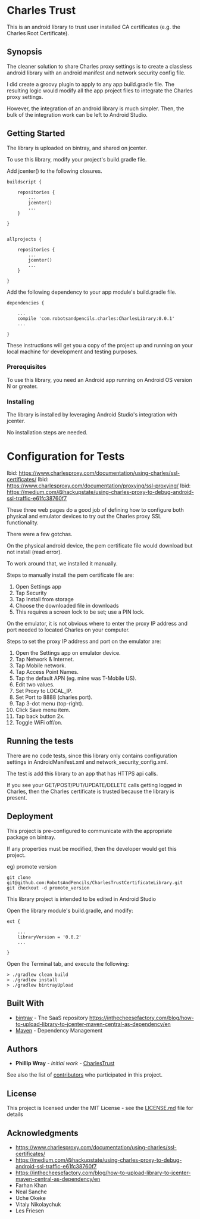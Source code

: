 # Charles Trust

This is an android library to trust user installed CA certificates (e.g. the Charles Root Certificate).

## Synopsis
The cleaner solution to share Charles proxy settings is to create a classless android library with an android manifest and network security config file.

I did create a groovy plugin to apply to any app build.gradle file.  The resulting logic would modify all the app project files to integrate the Charles proxy settings.

However, the integration of an android library is much simpler.  Then, the bulk of the integration work can be left to Android Studio.

## Getting Started

The library is uploaded on bintray, and shared on jcenter.

To use this library, modify your project's build.gradle file.

Add jcenter() to the following closures.

```
buildscript {
    
    repositories {
        ...
        jcenter()
        ...
    }

}


allprojects {

    repositories {
        ...
        jcenter()
        ...
    }

}
```

Add the following dependency to your app module's build.gradle file.

```
dependencies {

    ...
    compile 'com.robotsandpencils.charles:CharlesLibrary:0.0.1'
    ...

}
```

These instructions will get you a copy of the project up and running on your local machine for development and testing purposes.

### Prerequisites

To use this library, you need an Android app running on Android OS version N or greater.

### Installing

The library is installed by leveraging Android Studio's integration with jcenter.

No installation steps are needed.

# Configuration for Tests

Ibid: https://www.charlesproxy.com/documentation/using-charles/ssl-certificates/
Ibid: https://www.charlesproxy.com/documentation/proxying/ssl-proxying/
Ibid: https://medium.com/@hackupstate/using-charles-proxy-to-debug-android-ssl-traffic-e61fc38760f7

These three web pages do a good job of defining how to configure both physical and emulator devices to try out the Charles proxy SSL functionality.

There were a few gotchas.

On the physical android device, the pem certificate file would download but not install (read error).

To work around that, we installed it manually.

Steps to manually install the pem certificate file are:
1) Open Settings app
2) Tap Security
3) Tap Install from storage
4) Choose the downloaded file in downloads
5) This requires a screen lock to be set; use a PIN lock.

On the emulator, it is not obvious where to enter the proxy IP address and port needed to located Charles on your computer.

Steps to set the proxy IP address and port on the emulator are:
1) Open the Settings app on emulator device.
2) Tap Network & Internet.
3) Tap Mobile network.
4) Tap Access Point Names.
5) Tap the default APN (eg. mine was T-Mobile US).
6) Edit two values.
7) Set Proxy to LOCAL_IP.
8) Set Port to 8888 (charles port).
9) Tap 3-dot menu (top-right).
10) Click Save menu item.
11) Tap back button 2x.
12) Toggle WiFi off/on.

## Running the tests

There are no code tests, since this library only contains configuration settings in AndroidManifest.xml and network_security_config.xml.

The test is add this library to an app that has HTTPS api calls.

If you see your GET/POST/PUT/UPDATE/DELETE calls getting logged in Charles, then the Charles certificate is trusted because the library is present.

## Deployment

This project is pre-configured to communicate with the appropriate package on bintray.

If any properties must be modified, then the developer would get this project.

eg) promote version
```
git clone git@github.com:RobotsAndPencils/CharlesTrustCertificateLibrary.git
git checkout -d promote_version
```

This library project is intended to be edited in Android Studio

Open the library module's build.gradle, and modify:

```
ext {

    ...
    libraryVersion = '0.0.2'
    ...

}
```

Open the Terminal tab, and execute the following:

```
> ./gradlew clean build
> ./gradlew install
> ./gradlew bintrayUpload
```

## Built With

* [bintray](https://bintray.com) - The SaaS repository
  https://inthecheesefactory.com/blog/how-to-upload-library-to-jcenter-maven-central-as-dependency/en
* [Maven](https://maven.apache.org/) - Dependency Management

## Authors

* **Phillip Wray** - *Initial work* - [CharlesTrust](https://github.com/RobotsAndPencils/CharlesTrustCertificateLibrary)

See also the list of [contributors](https://github.com/RobotsAndPencils/CharlesTrustCertificateLibrary/graphs/contributors) who participated in this project.

## License

This project is licensed under the MIT License - see the [LICENSE.md](LICENSE.md) file for details

## Acknowledgments

* https://www.charlesproxy.com/documentation/using-charles/ssl-certificates/
* https://medium.com/@hackupstate/using-charles-proxy-to-debug-android-ssl-traffic-e61fc38760f7
* https://inthecheesefactory.com/blog/how-to-upload-library-to-jcenter-maven-central-as-dependency/en
* Farhan Khan
* Neal Sanche
* Uche Okeke
* Vitaly Nikolaychuk
* Les Friesen
